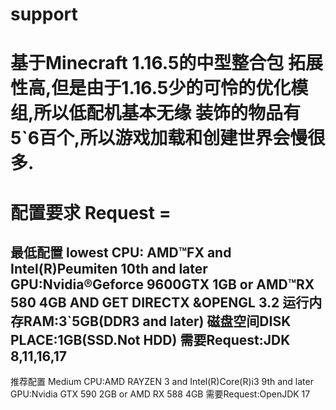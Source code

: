 # support
基于Minecraft 1.16.5的中型整合包
拓展性高,但是由于1.16.5少的可怜的优化模组,所以低配机基本无缘
装饰的物品有5`6百个,所以游戏加载和创建世界会慢很多.
=================================
配置要求 Request                =
=================================
最低配置 lowest
CPU: AMD™FX and Intel(R)Peumiten 10th and later
GPU:Nvidia®Geforce 9600GTX 1GB or AMD™RX 580 4GB AND GET DIRECTX &OPENGL 3.2
运行内存RAM:3`5GB(DDR3 and later)
磁盘空间DISK PLACE:1GB(SSD.Not HDD)
需要Request:JDK 8,11,16,17
---------------------------------
推荐配置 Medium
CPU:AMD RAYZEN 3 and Intel(R)Core(R)i3 9th and later
GPU:Nvidia GTX 590 2GB or AMD RX 588 4GB
需要Request:OpenJDK 17
